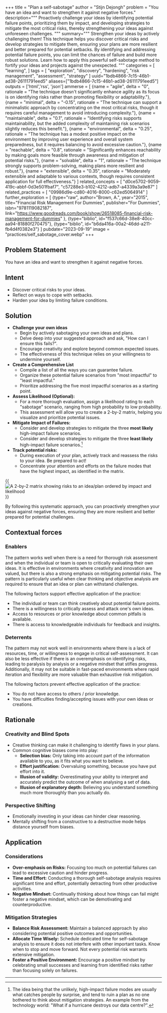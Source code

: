 +++
title = "Plan a self-sabotage"
author = "Stijn Dejongh"
problem = "You have an idea and want to strengthen it against negative forces."
description="""
Proactively challenge your ideas by identifying potential failure points, prioritizing them by impact, 
and developing strategies to mitigate the most critical risks, thereby strengthening your ideas against unforeseen challenges.
"""
summary="""
Strengthen your ideas by actively challenging them! 
This technique helps you discover critical risks and develop strategies to mitigate them, 
ensuring your plans are more resilient and better prepared for potential setbacks. 
By identifying and addressing potential failure points, you can limit the chances of failure and build more robust solutions. 
Learn how to apply this powerful self-sabotage method to fortify your ideas and projects against the unexpected.
"""
categories = [
    "learning",
]
tags = [
    "exploration", "discovery", "hardening", "risk management", "assessment", "strategy"
]
uuid="1bdb4866-7c15-46b1-ad38-26111791eed5"
aliases=["1bdb4866-7c15-46b1-ad38-26111791eed5"]
outputs = ['html','rss', 'json']
ammerse = [
  {name = "agile", delta = "0", rationale = "The technique doesn't significantly enhance agility as its focus is on identifying risks rather than promoting flexibility or adaptability."},
  {name = "minimal", delta = "-0.15", rationale = "The technique can support a minimalistic approach by concentrating on the most critical risks, though it requires careful management to avoid introducing complexity."},
  {name = "maintainable", delta = "0.1", rationale = "Identifying risks supports maintainability, but the added complexity of maintaining risk scenarios slightly reduces this benefit."},
  {name = "environmental", delta = "0.25", rationale = "The technique has a modest positive impact on the environment by improving user experience and overall system preparedness, but it requires balancing to avoid excessive caution."},
  {name = "reachable", delta = "0.8", rationale = "Significantly enhances reachability by making goals more feasible through awareness and mitigation of potential risks."},
  {name = "solvable", delta = "1", rationale = "The technique strongly supports problem-solving, making plans more resilient and robust."},
  {name = "extensible", delta = "0.35", rationale = "Moderately extensible and adaptable to various contexts, though requires consistent application for full effectiveness."}
]
related_concepts = [
  "d0ce5702-9059-419c-abbf-0d3e501fbaf7",
  "c57288e3-b102-4212-adb7-a4339a3a9e87"
]
related_practices = [
  "09986d9e-cd80-4016-8000-c62ed5064914"
]
further_exploration = [
  {type="raw", author="Brown, A.", year="2015", title="Financial Risk Management For Dummies", publisher="For Dummies", isbn="9781119082187", link="https://www.goodreads.com/book/show/26518085-financial-risk-management-for-dummies" },
  {type="biblio", id="f537c66d-38e8-40cc-aa94-81880f270475"},
  {type="biblio", id="b6da416a-00a2-46dd-a211-fb4d4f0382e3"}
]
pubdate="2023-09-19"
image = "practices/self_sabotage_cover.webp"
+++

## Problem Statement

You have an idea and want to strengthen it against negative forces.

## Intent

* Discover critical risks to your ideas.
* Reflect on ways to cope with setbacks.
* Harden your idea by limiting failure conditions.

## Solution

* **Challenge your own ideas**
  * Begin by actively sabotaging your own ideas and plans.
  * Delve deep into your suggested approach and ask, "How can I ensure this fails?".
  * Encourage creativity and explore beyond common expected issues.
  * The effectiveness of this technique relies on your willingness to undermine yourself.
* **Create a Comprehensive List**
  * Compile a list of all the ways you can guarantee failure.
  * Organize these potential failure scenarios from "most impactful" to "least impactful."
  * Prioritize addressing the five most impactful scenarios as a starting point.
* **Assess Likelihood (Optional):**
  * For a more thorough evaluation, assign a likelihood rating to each "sabotage" scenario, ranging from high probability to low probability.
  * This assessment will allow you to create a 2-by-2 matrix, helping you visualize and prioritize potential issues.
* **Mitigate Impact of Failures:**
  * Consider and develop strategies to mitigate the three **most likely** high-impact failure scenarios.
  * Consider and develop strategies to mitigate the three **least likely** high-impact failure scenarios.[^1]
* **Track potential risks:**
  * During execution of your plan, actively track and reassess the risks to your idea. Be prepared to act!
  * Concentrate your attention and efforts on the failure modes that have the highest impact, as identified in the matrix.

{{<image src="/images/practices/sabotage.png" alt="A 2-by-2 matrix showing risks to an idea/plan ordered by impact and likelihood" >}}

By following this systematic approach, you can proactively strengthen your ideas against negative forces, ensuring they are more resilient and
better prepared for potential challenges.

## Contextual forces

### Enablers
The pattern works well when there is a need for thorough risk assessment and when the individual or team is open to critically evaluating their own
ideas. It is effective in environments where creativity and innovation are valued, but there is also a strong emphasis on mitigating potential
risks. The pattern is particularly useful when clear thinking and objective analysis are required to ensure that an idea or plan can withstand
challenges.

The following factors support effective application of the practice:

* The individual or team can think creatively about potential failure points.
* There is a willingness to critically assess and attack one's own ideas.
* Access to resources or prior knowledge about common pitfalls is available.
* There is access to knowledgeable individuals for feedback and insights.

### Deterrents

The pattern may not work well in environments where there is a lack of resources, time, or willingness to engage in critical self-assessment. It can
also be less effective if there is an overemphasis on identifying risks, leading to paralysis by analysis or a negative mindset that stifles
progress. Additionally, it may not be suitable in fast-paced environments where rapid iteration and flexibility are more valuable than exhaustive
risk mitigation.

The following factors prevent effective application of the practice:

* You do not have access to others / prior knowledge.
* You have difficulties finding/accepting issues with your own ideas or creations.

## Rationale

### Creativity and Blind Spots

* Creative thinking can make it challenging to identify flaws in your plans.
* Common cognitive biases come into play:
    * **Selection bias:** Only taking into account part of the information available to you, as it fits what you want to believe.
    * **Effort justification:** Overvaluing something, because you have put effort into it.
    * **Illusion of validity:** Overestimating your ability to interpret and accurately predict the outcome of when analysing a set of data.
    * **Illusion of explanatory depth:** Believing you understand something much more thoroughly than you actually do.

### Perspective Shifting

* Emotionally investing in your ideas can hinder clear reasoning.
* Mentally shifting from a constructive to a destructive mode helps distance yourself from biases.

## Application

### Considerations

* **Over-emphasis on Risks:** Focusing too much on potential failures can lead to excessive caution and hinder progress.
* **Time and Effort:** Conducting a thorough self-sabotage analysis requires significant time and effort, potentially detracting from other 
  productive activities.
* **Negative Mindset:** Continually thinking about how things can fail might foster a negative mindset, which can be demotivating and 
  counterproductive.

### Mitigation Strategies

* **Balance Risk Assessment:** Maintain a balanced approach by also considering potential positive outcomes and opportunities.
* **Allocate Time Wisely:** Schedule dedicated time for self-sabotage analysis to ensure it does not interfere with other important tasks. Know 
  when to stop and move forward. Not every potential risk warrants extensive mitigation.
* **Foster a Positive Environment:** Encourage a positive mindset by celebrating small successes and learning from identified risks rather than
  focusing solely on failures.

---

[^1]: The idea being that the unlikely, high-impact failure modes are usually what catches people by surprise, and tend to ruin a plan as no one
bothered to think about mitigation strategies. An example from the technology world: "What if a hurricane destroys our data centre?".